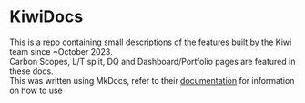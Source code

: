 # KiwiDocs

This is a repo containing small descriptions of the features built by the Kiwi team since ~October 2023.
<br>
Carbon Scopes, L/T split, DQ and Dashboard/Portfolio pages are featured in these docs.
<br>
This was written using MkDocs, refer to their <a href="https://www.mkdocs.org">documentation</a> for information on how to use
